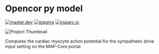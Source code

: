 # Opencor py model
[![master.dev](https://img.shields.io/website?down_message=offline&label=master.dev&up_message=run&url=https%3A//osparc01.speag.com)](https://osparc01.speag.com/study/0da37066-acb3-11e9-a6c7-02420aff77ac)
[![staging](https://img.shields.io/website?down_message=offline&label=staging&up_message=run&url=https%3A//staging.osparc.io)](https://staging.osparc.io/study/0da37066-acb3-11e9-a6c7-02420aff77ac)
[![osparc.io](https://img.shields.io/website?down_message=offline&label=osparc.io&up_message=run&url=https%3A//osparc.io)](https://osparc.io/study/0da37066-acb3-11e9-a6c7-02420aff77ac)

![Project Thumbnail](https://discover.blackfynn.com/dataset-assets/7/4/banner.jpg)

Computes the cardiac myocyte action potential for the sympathetic drive input setting on the MAP-Core portal.
